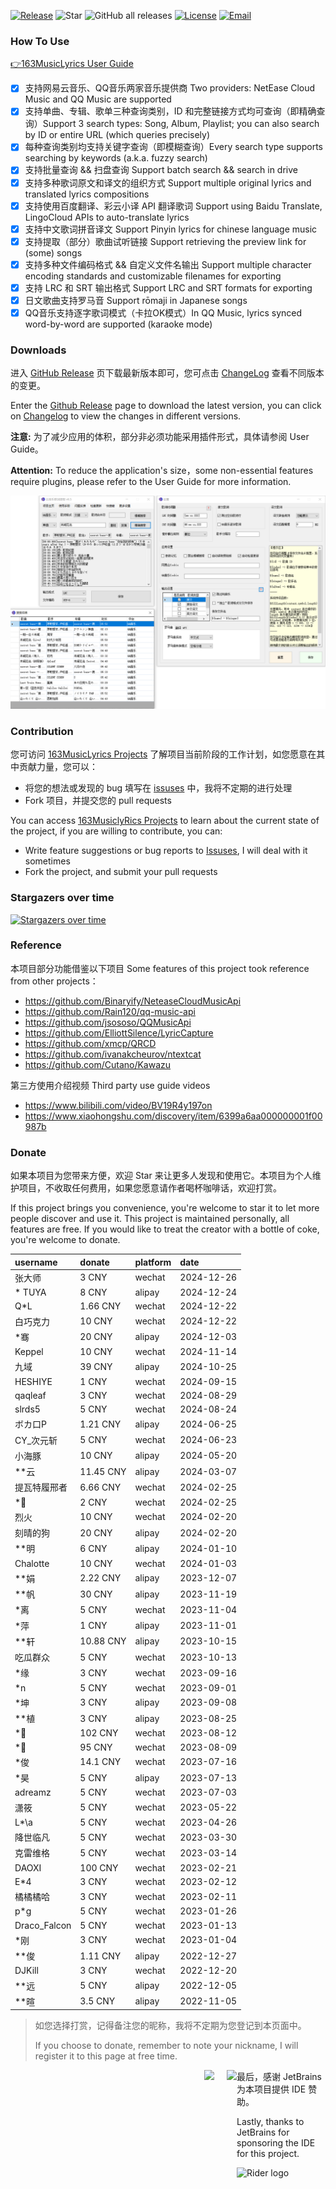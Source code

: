 [![Release](https://img.shields.io/github/v/release/jitwxs/163MusicLyrics.svg)](https://github.com/jitwxs/163MusicLyrics/releases)
![Star](https://badgen.net/github/stars/jitwxs/163MusicLyrics)
![GitHub all releases](https://img.shields.io/github/downloads/jitwxs/163MusicLyrics/total)
[![License](https://img.shields.io/badge/License-Apache%202.0-blue.svg)](https://opensource.org/licenses/Apache-2.0)
[![Email](https://img.shields.io/badge/Email-jitwxs%40foxmail.com-brightgreen)](#)

### How To Use

[👉163MusicLyrics User Guide](https://github.com/jitwxs/163MusicLyrics/wiki)

- [x] 支持网易云音乐、QQ音乐两家音乐提供商 Two providers: NetEase Cloud Music and QQ Music are supported
- [x] 支持单曲、专辑、歌单三种查询类别，ID 和完整链接方式均可查询（即精确查询）Support 3 search types: Song, Album, Playlist; 
  you can also search by ID or entire URL (which queries precisely)
- [x] 每种查询类别均支持关键字查询（即模糊查询）Every search type supports searching by keywords (a.k.a. fuzzy search)
- [x] 支持批量查询 && 扫盘查询 Support batch search && search in drive
- [x] 支持多种歌词原文和译文的组织方式 Support multiple original lyrics and translated lyrics compositions
- [x] 支持使用百度翻译、彩云小译 API 翻译歌词 Support using Baidu Translate, LingoCloud APIs to auto-translate lyrics
- [x] 支持中文歌词拼音译文 Support Pinyin lyrics for chinese language music
- [x] 支持提取（部分）歌曲试听链接 Support retrieving the preview link for (some) songs
- [x] 支持多种文件编码格式 && 自定义文件名输出 Support multiple character encoding standards and customizable filenames for exporting
- [x] 支持 LRC 和 SRT 输出格式 Support LRC and SRT formats for exporting
- [x] 日文歌曲支持罗马音 Support rōmaji in Japanese songs
- [x] QQ音乐支持逐字歌词模式（卡拉OK模式）In QQ Music, lyrics synced word-by-word are supported (karaoke mode)

### Downloads

进入 [GitHub Release](https://github.com/jitwxs/163MusicLyrics/releases)
页下载最新版本即可，您可点击 [ChangeLog](https://github.com/jitwxs/163MusicLyrics/wiki/ChangeLog) 查看不同版本的变更。

Enter the [Github Release](https://github.com/jitwxs/163musiclyrics/releses) page to download the latest version, you can
click on [Changelog](https://github.com/jitwxs/163musiclyrics/wiki/changelog) to view the changes in different versions.

**注意:** 为了减少应用的体积，部分非必须功能采用插件形式，具体请参阅 User Guide。

**Attention:** To reduce the application's size，some non-essential features require plugins, please refer to the User Guide for more information.

![screenshot](./images/latest_version.png)

### Contribution

您可访问 [163MusicLyrics Projects](https://github.com/users/jitwxs/projects/1) 了解项目当前阶段的工作计划，如您愿意在其中贡献力量，您可以：

- 将您的想法或发现的 bug 填写在 [issuses](https://github.com/jitwxs/163MusicLyrics/issues) 中，我将不定期的进行处理
- Fork 项目，并提交您的 pull requests

You can access [163MusiclyRics Projects](https://github.com/Users/jitwxs/projects/1) to learn about the current state of
the project, if you are willing to contribute, you can:

- Write feature suggestions or bug reports to [Issuses](https://github.com/jitwxs/163musiclyrics/issues), I will deal with it sometimes
- Fork the project, and submit your pull requests

### Stargazers over time

[![Stargazers over time](https://starchart.cc/jitwxs/163MusicLyrics.svg)](https://starchart.cc/jitwxs/163MusicLyrics)

### Reference

本项目部分功能借鉴以下项目 Some features of this project took reference from other projects：

- https://github.com/Binaryify/NeteaseCloudMusicApi
- https://github.com/Rain120/qq-music-api
- https://github.com/jsososo/QQMusicApi
- https://github.com/ElliottSilence/LyricCapture
- https://github.com/xmcp/QRCD
- https://github.com/ivanakcheurov/ntextcat
- https://github.com/Cutano/Kawazu

第三方使用介绍视频 Third party use guide videos

- https://www.bilibili.com/video/BV19R4y197on
- https://www.xiaohongshu.com/discovery/item/6399a6aa000000001f00987b

### Donate

如果本项目为您带来方便，欢迎 Star 来让更多人发现和使用它。本项目为个人维护项目，不收取任何费用，如果您愿意请作者喝杯咖啡话，欢迎打赏。

If this project brings you convenience, you're welcome to star it to let more people discover and use it. This project is
maintained personally, all features are free. If you would like to treat the creator with a bottle of coke, you're welcome to donate.

| username     | donate    | platform | date       |
|:-------------|:----------|:-------|:-----------|
| 张大师          | 3 CNY     | wechat | 2024-12-26 |
| * TUYA       | 8 CNY     | alipay | 2024-12-24 |
| Q*L          | 1.66 CNY  | wechat | 2024-12-22 |
| 白巧克力         | 10 CNY    | wechat | 2024-12-22 |
| *骞           | 20 CNY    | alipay | 2024-12-03 |
| Keppel       | 10 CNY    | wechat | 2024-11-14 |
| 九域           | 39 CNY    | alipay | 2024-10-25 |
| HESHIYE      | 1 CNY     | wechat | 2024-09-15 |
| qaqleaf      | 3 CNY     | wechat | 2024-08-29 |
| slrds5       | 5 CNY     | wechat | 2024-08-24 |
| ボカ口P         | 1.21 CNY  | alipay | 2024-06-25 |
| CY_次元斩       | 5 CNY     | wechat | 2024-06-23 |
| 小海豚          | 10 CNY    | alipay | 2024-05-20 |
| **云          | 11.45 CNY | alipay | 2024-03-07 |
| 提瓦特履邢者       | 6.66 CNY  | wechat | 2024-02-25 |
| *🤔          | 2 CNY     | wechat | 2024-02-25 |
| 烈火           | 10 CNY    | wechat | 2024-02-20 |
| 刻晴的狗         | 20 CNY    | alipay | 2024-02-20 |
| **明          | 6 CNY     | alipay | 2024-01-10 |
| Chalotte     | 10 CNY    | wechat | 2024-01-03 |
| **娟          | 2.22 CNY  | alipay | 2023-12-07 |
| **帆          | 30 CNY    | alipay | 2023-11-19 |
| *离           | 5 CNY     | wechat | 2023-11-04 |
| *萍           | 1 CNY     | alipay | 2023-11-01 |
| **轩          | 10.88 CNY | alipay | 2023-10-15 |
| 吃瓜群众         | 5 CNY     | wechat | 2023-10-13 |
| *缘           | 3 CNY     | wechat | 2023-09-16 |
| *n           | 5 CNY     | wechat | 2023-09-01 |
| *坤           | 3 CNY     | alipay | 2023-09-08 |
| **植          | 3 CNY     | alipay | 2023-08-25 |
| *🍊          | 102 CNY   | wechat | 2023-08-12 |
| *👑          | 95 CNY    | wechat | 2023-08-09 |
| *俊           | 14.1 CNY  | wechat | 2023-07-16 |
| *昊           | 5 CNY     | alipay | 2023-07-13 |
| adreamz      | 5 CNY     | wechat | 2023-07-03 |
| 潇筱           | 5 CNY     | wechat | 2023-05-22 |
| L*\a         | 5 CNY     | wechat | 2023-04-26 |
| 降世临凡         | 5 CNY     | wechat | 2023-03-30 |
| 克雷维格         | 5 CNY     | wechat | 2023-03-14 |
| DAOXI        | 100 CNY   | wechat | 2023-02-21 |
| E*4          | 3 CNY     | wechat | 2023-02-12 |
| 橘橘橘哈         | 3 CNY     | wechat | 2023-02-11 |
| p*g          | 5 CNY     | wechat | 2023-01-26 |
| Draco_Falcon | 5 CNY     | wechat | 2023-01-13 |
| *刚           | 3 CNY     | wechat | 2023-01-04 |
| **俊          | 1.11 CNY  | alipay | 2022-12-27 |
| DJKill       | 3 CNY     | wechat | 2022-12-20 |
| **远          | 5 CNY     | alipay | 2022-12-05 |
| **暄          | 3.5 CNY   | alipay | 2022-11-05 |

> 如您选择打赏，记得备注您的昵称，我将不定期为您登记到本页面中。
>
>If you choose to donate, remember to note your nickname, I will register it to this page at free time.

<div align="center">
    <img src="https://cdn.jsdelivr.net/gh/jitwxs/cdn/blog/configuration/alipay_donate_full.jpg" height="200" style="float:left;margin-right:20px;margin-left: 310px">
    <img src="https://cdn.jsdelivr.net/gh/jitwxs/cdn/blog/configuration/wechat_donate_full.jpg" height="200" style="float:left">
</div>

最后，感谢 JetBrains 为本项目提供 IDE 赞助。

Lastly, thanks to JetBrains for sponsoring the IDE for this project.

![Rider logo](https://resources.jetbrains.com/storage/products/company/brand/logos/Rider_icon.svg)
